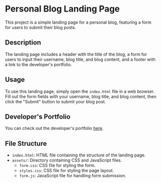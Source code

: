 # Personal Blog Landing Page

This project is a simple landing page for a personal blog, featuring a form for users to submit their blog posts.

## Description

The landing page includes a header with the title of the blog, a form for users to input their username, blog title, and blog content, and a footer with a link to the developer's portfolio.

## Usage

To use this landing page, simply open the `index.html` file in a web browser. Fill out the form fields with your username, blog title, and blog content, then click the "Submit" button to submit your blog post.

## Developer's Portfolio

You can check out the developer's portfolio [here](https://ksjames22.github.io/My-Portfolio/#experience).

## File Structure

- `index.html`: HTML file containing the structure of the landing page.
- `assets/`: Directory containing CSS and JavaScript files.
  - `form.css`: CSS file for styling the form.
  - `styles.css`: CSS file for styling the page layout.
  - `form.js`: JavaScript file for handling form submission.
